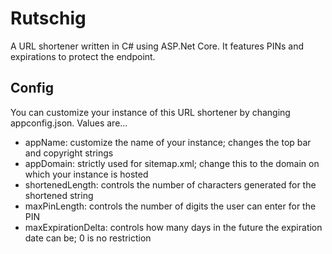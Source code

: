 # Rutschig
A URL shortener written in C# using ASP.Net Core. It features PINs and expirations to protect the endpoint.

## Config
You can customize your instance of this URL shortener by changing appconfig.json. Values are...
* appName: customize the name of your instance; changes the top bar and copyright strings
* appDomain: strictly used for sitemap.xml; change this to the domain on which your instance is hosted
* shortenedLength: controls the number of characters generated for the shortened string
* maxPinLength: controls the number of digits the user can enter for the PIN
* maxExpirationDelta: controls how many days in the future the expiration date can be; 0 is no restriction
